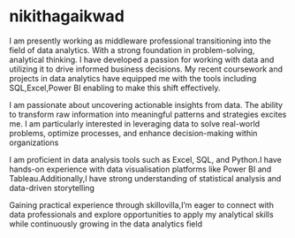 # nikithagaikwad

I am presently working as middleware professional transitioning into the field of data analytics. With a strong foundation in problem-solving, analytical thinking. I have developed a passion for working with data and utilizing it to drive informed business decisions. My recent coursework and projects in data analytics have equipped me with the tools including SQL,Excel,Power BI enabling to make this shift effectively.

I am passionate about uncovering actionable insights from data. The ability to transform raw information into meaningful patterns and strategies excites me. I am particularly interested in leveraging data to solve real-world problems, optimize processes, and enhance decision-making within organizations

I am proficient in data analysis tools such as Excel, SQL, and Python.I have hands-on experience with data visualisation platforms like Power BI and Tableau.Additionally,I have strong understanding of statistical analysis and data-driven storytelling

Gaining practical experience through skillovilla,I’m eager to connect with data professionals and explore opportunities to apply my analytical skills while continuously growing in the data analytics field
